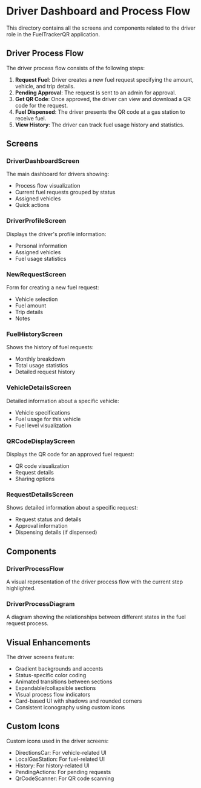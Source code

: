 # Driver Dashboard and Process Flow

This directory contains all the screens and components related to the driver role in the FuelTrackerQR application.

## Driver Process Flow

The driver process flow consists of the following steps:

1. **Request Fuel**: Driver creates a new fuel request specifying the amount, vehicle, and trip details.
2. **Pending Approval**: The request is sent to an admin for approval.
3. **Get QR Code**: Once approved, the driver can view and download a QR code for the request.
4. **Fuel Dispensed**: The driver presents the QR code at a gas station to receive fuel.
5. **View History**: The driver can track fuel usage history and statistics.

## Screens

### DriverDashboardScreen
The main dashboard for drivers showing:
- Process flow visualization
- Current fuel requests grouped by status
- Assigned vehicles
- Quick actions

### DriverProfileScreen
Displays the driver's profile information:
- Personal information
- Assigned vehicles
- Fuel usage statistics

### NewRequestScreen
Form for creating a new fuel request:
- Vehicle selection
- Fuel amount
- Trip details
- Notes

### FuelHistoryScreen
Shows the history of fuel requests:
- Monthly breakdown
- Total usage statistics
- Detailed request history

### VehicleDetailsScreen
Detailed information about a specific vehicle:
- Vehicle specifications
- Fuel usage for this vehicle
- Fuel level visualization

### QRCodeDisplayScreen
Displays the QR code for an approved fuel request:
- QR code visualization
- Request details
- Sharing options

### RequestDetailsScreen
Shows detailed information about a specific request:
- Request status and details
- Approval information
- Dispensing details (if dispensed)

## Components

### DriverProcessFlow
A visual representation of the driver process flow with the current step highlighted.

### DriverProcessDiagram
A diagram showing the relationships between different states in the fuel request process.

## Visual Enhancements

The driver screens feature:
- Gradient backgrounds and accents
- Status-specific color coding
- Animated transitions between sections
- Expandable/collapsible sections
- Visual process flow indicators
- Card-based UI with shadows and rounded corners
- Consistent iconography using custom icons

## Custom Icons

Custom icons used in the driver screens:
- DirectionsCar: For vehicle-related UI
- LocalGasStation: For fuel-related UI
- History: For history-related UI
- PendingActions: For pending requests
- QrCodeScanner: For QR code scanning
